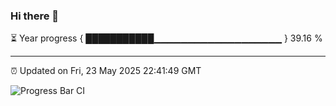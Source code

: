 ### Hi there 👋

⏳ Year progress { ███████████▁▁▁▁▁▁▁▁▁▁▁▁▁▁▁▁▁▁▁ } 39.16 %

---

⏰ Updated on Fri, 23 May 2025 22:41:49 GMT

![Progress Bar CI](https://github.com/IshwaranRudhara/GIT-ACTION/workflows/Progress%20Bar%20CI/badge.svg)
